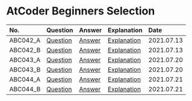 # AtCoder Beginners Selection

| No. | Question | Answer | Explanation | Date |
|:-----------|:------------|:------------|:------------|:------------|
|ABC042_A|[Question](https://atcoder.jp/contests/abc042/tasks/abc042_a)|[Answer]()|[Explanation](https://github.com/Ohno-Tk/ATcoder/pull/7)|2021.07.13|
|ABC042_B|[Question](https://atcoder.jp/contests/abc042/tasks/abc042_b)|[Answer]()|[Explanation](https://github.com/Ohno-Tk/ATcoder/pull/8)|2021.07.13|
|ABC043_A|[Question](https://atcoder.jp/contests/abc043/tasks/abc043_a)|[Answer]()|[Explanation](https://github.com/Ohno-Tk/ATcoder/pull/10)|2021.07.20|
|ABC043_B|[Question](https://atcoder.jp/contests/abc043/tasks/abc043_b)|[Answer]()|[Explanation](https://github.com/Ohno-Tk/ATcoder/pull/11)|2021.07.20|
|ABC044_A|[Question](https://atcoder.jp/contests/abc044/tasks/abc044_a)|[Answer]()|[Explanation](https://github.com/Ohno-Tk/ATcoder/pull/13)|2021.07.21|
|ABC044_B|[Question](https://atcoder.jp/contests/abc044/tasks/abc044_b)|[Answer]()|[Explanation](https://github.com/Ohno-Tk/ATcoder/pull/14)|2021.07.21|
